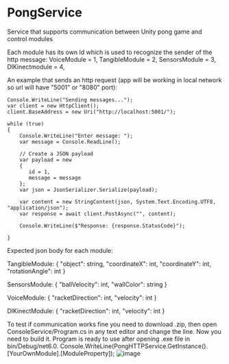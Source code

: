 # PongService
Service that supports communication between Unity pong game and control modules

Each module has its own Id which is used to recognize the sender of the http message:
VoiceModule = 1,
TangibleModule = 2,
SensorsModule = 3,
DlKinectmodule = 4,

An example that sends an http request (app will be working in local network so url will have "5001" or "8080" port):

    Console.WriteLine("Sending messages...");
    var client = new HttpClient();
    client.BaseAddress = new Uri("http://localhost:5001/");

    while (true)
    {
        Console.WriteLine("Enter message: ");
        var message = Console.ReadLine();

        // Create a JSON payload
        var payload = new
        {
           id = 1,
           message = message
        };
        var json = JsonSerializer.Serialize(payload);

        var content = new StringContent(json, System.Text.Encoding.UTF8, "application/json");
        var response = await client.PostAsync("", content);

        Console.WriteLine($"Response: {response.StatusCode}");

    }

Expected json body for each module:

TangibleModule:
    {
        "object": string,
        "coordinateX": int,
        "coordinateY": int,
        "rotationAngle": int
    }

SensorsModule:
    {
        "ballVelocity": int,
        "wallColor": string
    }
   
VoiceModule:
    {
        "racketDirection": int,
        "velocity": int
    }
    
DlKinectModule:
    {
        "racketDirection": int,
        "velocity": int
    }
    
To test if communication works fine you need to download .zip, then open ConsoleService/Program.cs in any text editor and change the line. Now you need to build it. Program is ready to use after opening .exe file in bin/Debug/net6.0.
Console.WriteLine(PongHTTPService.GetInstance().[YourOwnModule].[ModuleProperty]);
    ![image](https://user-images.githubusercontent.com/93325616/231897822-74648839-c161-4f96-8f83-b9923c8fde16.png)
